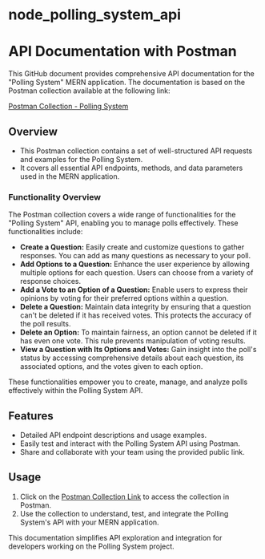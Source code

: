 # node_polling_system_api

# API Documentation with Postman

This GitHub document provides comprehensive API documentation for the "Polling System" MERN application. The documentation is based on the Postman collection available at the following link:

[Postman Collection - Polling System](https://www.postman.com/cloudy-desert-650536/workspace/polling-system/collection/28739455-6918428d-8a28-4b20-a3ca-660ba2bc79d2?action=share&creator=28739455)

## Overview
- This Postman collection contains a set of well-structured API requests and examples for the Polling System.
- It covers all essential API endpoints, methods, and data parameters used in the MERN application.

### Functionality Overview
The Postman collection covers a wide range of functionalities for the "Polling System" API, enabling you to manage polls effectively. These functionalities include:

- **Create a Question:** Easily create and customize questions to gather responses. You can add as many questions as necessary to your poll.
- **Add Options to a Question:** Enhance the user experience by allowing multiple options for each question. Users can choose from a variety of response choices.
- **Add a Vote to an Option of a Question:** Enable users to express their opinions by voting for their preferred options within a question.
- **Delete a Question:** Maintain data integrity by ensuring that a question can't be deleted if it has received votes. This protects the accuracy of the poll results.
- **Delete an Option:** To maintain fairness, an option cannot be deleted if it has even one vote. This rule prevents manipulation of voting results.
- **View a Question with Its Options and Votes:** Gain insight into the poll's status by accessing comprehensive details about each question, its associated options, and the votes given to each option.

These functionalities empower you to create, manage, and analyze polls effectively within the Polling System API.

## Features
- Detailed API endpoint descriptions and usage examples.
- Easily test and interact with the Polling System API using Postman.
- Share and collaborate with your team using the provided public link.

## Usage
1. Click on the [Postman Collection Link](https://www.postman.com/cloudy-desert-650536/workspace/polling-system/collection/28739455-6918428d-8a28-4b20-a3ca-660ba2bc79d2?action=share&creator=28739455) to access the collection in Postman.
2. Use the collection to understand, test, and integrate the Polling System's API with your MERN application.

This documentation simplifies API exploration and integration for developers working on the Polling System project.
